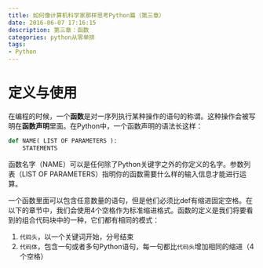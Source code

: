 ```yaml
---
title: 如何像计算机科学家那样思考Python篇（第三章）
date: 2016-06-07 17:16:15
description: 第三章：函数
categories: python从零单排
tags:
- Python
---
```

# 定义与使用
在编程的时候，一个**函数**是对一序列执行某种操作的语句的称谓。这种操作会被写明在**函数声明**里面。在Python中，一个函数声明的语法长这样：


```Python
def NAME( LIST OF PARAMETERS ):
    STATEMENTS
```

函数名字（NAME）可以是任何除了Python关键字之外的你定义的名字。参数列表（LIST OF PARAMETERS）指明你的函数需要什么样的输入信息才能进行运算。

一个函数里面可以包含任意数量的语句，但是他们必须比def有缩进固定空格。在以下的章节中，我们会使用4个空格作为标准缩进格式。函数的定义是我们将要看到的组合代码块中的一种，它们都有相同的模式：

1. `代码头`，以一个关键词开始，分号结束
2. `代码体`，包含一句或者多句Python语句，每一句都比`代码头`增加相同的缩进（4个空格）







